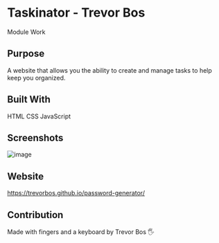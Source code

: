 # Taskinator - Trevor Bos
Module Work

## Purpose
A website that allows you the ability to create and manage tasks to help keep you organized.

## Built With
HTML
CSS
JavaScript

## Screenshots

![image](https://user-images.githubusercontent.com/103614767/170289288-408e3668-cd0c-42ec-b179-c2ce0042003c.png)

## Website
https://trevorbos.github.io/password-generator/

## Contribution
Made with fingers and a keyboard by Trevor Bos 🖐️
